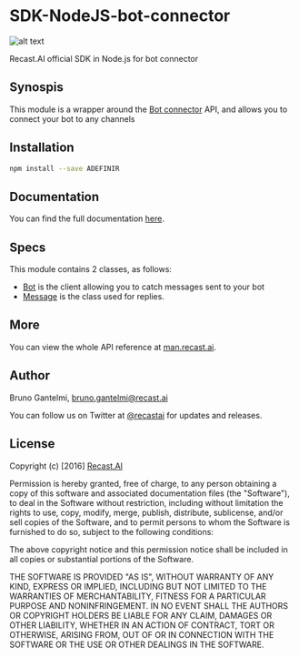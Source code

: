 # SDK-NodeJS-bot-connector

[logo]: https://camo.githubusercontent.com/619c851714395ac0957dd5a2bdf08dd4aefe0469/68747470733a2f2f63646e2e7265636173742e61692f626f742d636f6e6e6563746f722f626f742d636f6e6e6563746f722d6c6f676f2e706e67 "bot connector"

![alt text][logo]

Recast.AI official SDK in Node.js for bot connector

## Synospis

This module is a wrapper around the [Bot connector](https://botconnector.recast.ai) API, and allows you to connect your bot to any channels

## Installation

```bash
npm install --save ADEFINIR
```

## Documentation

You can find the full documentation [here](https://github.com/RecastAI/SDK-NodeJS-bot-connector/wiki).

## Specs

This module contains 2 classes, as follows:

* [Bot](https://github.com/RecastAI/SDK-NodeJS-bot-connector/wiki/Class-Bot) is the client allowing you to catch messages sent to your bot
* [Message](https://github.com/RecastAI/SDK-NodeJS-bot-connector/wiki/Class-Message) is the class used for replies.

## More

You can view the whole API reference at [man.recast.ai](https://man.recast.ai).

## Author

Bruno Gantelmi, bruno.gantelmi@recast.ai

You can follow us on Twitter at [@recastai](https://twitter.com/recastai) for updates and releases.

## License

Copyright (c) [2016] [Recast.AI](https://recast.ai)

Permission is hereby granted, free of charge, to any person obtaining a copy
of this software and associated documentation files (the "Software"), to deal
in the Software without restriction, including without limitation the rights
to use, copy, modify, merge, publish, distribute, sublicense, and/or sell
copies of the Software, and to permit persons to whom the Software is
furnished to do so, subject to the following conditions:

The above copyright notice and this permission notice shall be included in all
copies or substantial portions of the Software.

THE SOFTWARE IS PROVIDED "AS IS", WITHOUT WARRANTY OF ANY KIND, EXPRESS OR
IMPLIED, INCLUDING BUT NOT LIMITED TO THE WARRANTIES OF MERCHANTABILITY,
FITNESS FOR A PARTICULAR PURPOSE AND NONINFRINGEMENT. IN NO EVENT SHALL THE
AUTHORS OR COPYRIGHT HOLDERS BE LIABLE FOR ANY CLAIM, DAMAGES OR OTHER
LIABILITY, WHETHER IN AN ACTION OF CONTRACT, TORT OR OTHERWISE, ARISING FROM,
OUT OF OR IN CONNECTION WITH THE SOFTWARE OR THE USE OR OTHER DEALINGS IN THE
SOFTWARE.
